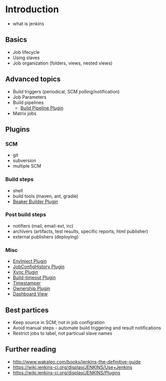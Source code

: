 # Introduction

- what is jenkins

## Basics

- Job lifecycle
- Using slaves
- Job organization (folders, views, nested views)

## Advanced topics

- Build triggers (periodical, SCM polling/notification)
- Job Parameters
- Build pipelines
  - [Build Pipeline Plugin](https://wiki.jenkins-ci.org/display/JENKINS/Build+Pipeline+Plugin)
- Matrix jobs

## Plugins

### SCM
- git
- subversion
- multiple SCM

### Build steps
- shell
- build tools (maven, ant, gradle)
- [Beaker Builder Plugin](https://wiki.jenkins-ci.org/display/JENKINS/Beaker+Builder+Plugin)

### Post build steps
- notifiers (mail, email-ext, irc)
- archivers (artifacts, test results, specific reports, html publisher)
- external publishers (deploying)

### Misc
- [EnvInject Plugin](https://wiki.jenkins-ci.org/display/JENKINS/EnvInject+Plugin)
- [JobConfigHistory Plugin](https://wiki.jenkins-ci.org/display/JENKINS/JobConfigHistory+Plugin)
- [Xvnc Plugin](https://wiki.jenkins-ci.org/display/JENKINS/Xvnc+Plugin)
- [Build-timeout Plugin](https://wiki.jenkins-ci.org/display/JENKINS/Build-timeout+Plugin)
- [Timestamper](https://wiki.jenkins-ci.org/display/JENKINS/Timestamper)
- [Ownership Plugin](https://wiki.jenkins-ci.org/display/JENKINS/Ownership+Plugin)
- [Dashboard View](https://wiki.jenkins-ci.org/display/JENKINS/Dashboard+View)

## Best partices

- Keep source in SCM, not in job configration
- Avoid manual steps - automate build triggering and result notifications
- Restrict jobs to label, not particual slave names

## Further reading

- http://www.wakaleo.com/books/jenkins-the-definitive-guide
- https://wiki.jenkins-ci.org/display/JENKINS/Use+Jenkins
- https://wiki.jenkins-ci.org/display/JENKINS/Plugins

